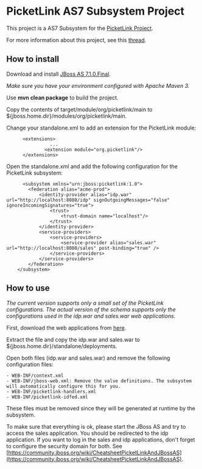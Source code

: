 # PicketLink AS7 Subsystem Project #
 
This project is a AS7 Subsystem for the [PicketLink Project](http://www.jboss.org/picketlink "PicketLink Project").

For more information about this project, see this [thread](https://community.jboss.org/thread/196424 "PicketLink Subsystem Discussion Thread"). 

## How to install ##

Download and install [JBoss AS 7.1.0.Final](http://www.jboss.org/jbossas/downloads/ "JBoss AS7 Downloads").

*Make sure you have your environment configured with Apache Maven 3.*

Use **mvn clean package** to build the project.

Copy the contents of target/module/org/picketlink/main to ${jboss.home.dir}/modules/org/picketlink/main.

Change your standalone.xml to add an extension for the PicketLink module:

          <extensions>
                    ...
                  <extension module="org.picketlink"/>
          </extensions>

Open the standalone.xml and add the following configuration for the PicketLink subsystem:

          <subsystem xmlns="urn:jboss:picketlink:1.0">
            <federation alias="acme-prod">
                <identity-provider alias="idp.war" url="http://localhost:8080/idp" signOutgoingMessages="false" ignoreIncomingSignatures="true">
                    <trust>
                        <trust-domain name="localhost"/>
                    </trust>
                </identity-provider>
                <service-providers>
                    <service-providers>
                        <service-provider alias="sales.war" url="http://localhost:8080/sales" post-binding="true" />
                    </service-providers>
                </service-providers>
            </federation>
        </subsystem>

## How to use ##
 
*The current version supports only a small set of the PicketLink configurations. The actual version of the schema supports only the configurations used in the idp.war and sales.war web applications.*
 
First, download the web applications from [here](https://repository.jboss.org/nexus/content/groups/public/org/picketlink/picketlink-fed-webapps-as7-assembly/2.0.2.Final/picketlink-fed-webapps-as7-assembly-2.0.2.Final.zip "PicketLink Examples Web Applications").

Extract the file and copy the idp.war and sales.war to ${jboss.home.dir}/standalone/deployments.

Open both files (idp.war and sales.war) and remove the following configuration files:

	- WEB-INF/context.xml
	- WEB-INF/jboss-web.xml: Remove the valve definitions. The subsystem will automatically configure this for you.
	- WEB-INF/picketlink-handlers.xml
	- WEB-INF/picketlink-idfed.xml

These files must be removed since they will be generated at runtime by the subsystem.

To make sure that everything is ok, please start the JBoss AS and try to access the sales application. You should be redirected to the idp application. If you want to log in the sales and idp applications, don't forget to configure the security domain for both. See [https://community.jboss.org/wiki/CheatsheetPicketLinkAndJBossAS](https://community.jboss.org/wiki/CheatsheetPicketLinkAndJBossAS).
